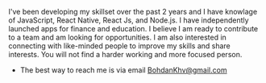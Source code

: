 I've been developing my skillset over the past 2 years and I have knowlage of JavaScript, React Native, React Js, and Node.js. I have independently launched apps for finance and education. I believe I am ready to contribute to a team and am looking for opportunities. I am also interested in connecting with like-minded people to improve my skills and share interests. You will not find a harder working and more focused person. 
- The best way to reach me is via email BohdanKhv@gmail.com
